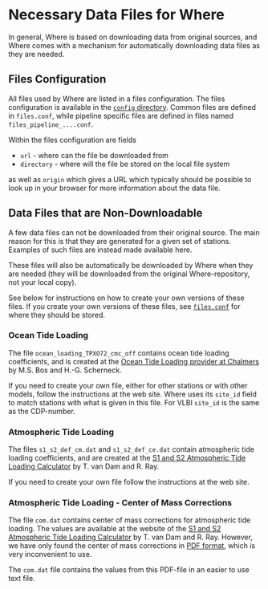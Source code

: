 # Necessary Data Files for Where

In general, Where is based on downloading data from original sources, and Where
comes with a mechanism for automatically downloading data files as they are
needed.


## Files Configuration

All files used by Where are listed in a files configuration. The files
configuration is available in the [`config` directory](../config/). Common files
are defined in `files.conf`, while pipeline specific files are defined in files
named `files_pipeline_....conf`.

Within the files configuration are fields

+ `url` - where can the file be downloaded from
+ `directory` - where will the file be stored on the local file system

as well as `origin` which gives a URL which typically should be possible to look
up in your browser for more information about the data file.


## Data Files that are Non-Downloadable

A few data files can not be downloaded from their original source. The main
reason for this is that they are generated for a given set of stations. Examples
of such files are instead made available here.

These files will also be automatically be downloaded by Where when they are
needed (they will be downloaded from the original Where-repository, not your
local copy).

See below for instructions on how to create your own versions of these files. If
you create your own versions of these files, see
[`files.conf`](../config/files.conf) for where they should be stored.


### Ocean Tide Loading

The file `ocean_loading_TPXO72_cmc_off` contains ocean tide loading
coefficients, and is created at the
[Ocean Tide Loading provider at Chalmers](http://holt.oso.chalmers.se/loading/)
by M.S. Bos and H.-G. Scherneck.

If you need to create your own file, either for other stations or with other
models, follow the instructions at the web site. Where uses its `site_id` field
to match stations with what is given in this file. For VLBI `site_id` is the
same as the CDP-number.


### Atmospheric Tide Loading

The files `s1_s2_def_cm.dat` and `s1_s2_def_ce.dat` contain atmospheric tide
loading coefficients, and are created at the
[S1 and S2 Atmospheric Tide Loading Calculator](http://geophy.uni.lu/ggfc-about/tide-loading-calculator.html)
by T. van Dam and R. Ray.

If you need to create your own file follow the instructions at the web site.


### Atmospheric Tide Loading - Center of Mass Corrections

The file `com.dat` contains center of mass corrections for atmospheric tide
loading. The values are available at the website of the
[S1 and S2 Atmospheric Tide Loading Calculator](http://geophy.uni.lu/ggfc-about/tide-loading-calculator.html)
by T. van Dam and R. Ray. However, we have only found the center of mass
corrections in
[PDF format](http://geophy.uni.lu/applications/atm1/download/com_table.pdf),
which is very inconvenient to use.

The `com.dat` file contains the values from this PDF-file in an easier to use
text file.

